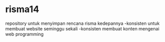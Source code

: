 # risma14
repository untuk menyimpan rencana risma kedepannya
-konsisten untuk membuat website seminggu sekali
-konsisten membuat konten mengenai web programming

